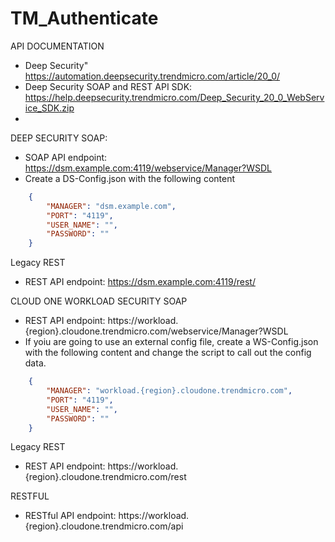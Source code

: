 # TM_Authenticate

API DOCUMENTATION
- Deep Security" https://automation.deepsecurity.trendmicro.com/article/20_0/
- Deep Security SOAP and REST API SDK: https://help.deepsecurity.trendmicro.com/Deep_Security_20_0_WebService_SDK.zip
- 

DEEP SECURITY
  SOAP:
  - SOAP API endpoint: https://dsm.example.com:4119/webservice/Manager?WSDL
  - Create a DS-Config.json with the following content
~~~~JSON
    {
        "MANAGER": "dsm.example.com",
        "PORT": "4119",
        "USER_NAME": "",
        "PASSWORD": ""
    }
~~~~

  Legacy REST
  - REST API endpoint: https://dsm.example.com:4119/rest/

CLOUD ONE WORKLOAD SECURITY
  SOAP
  - REST API endpoint: https://workload.{region}.cloudone.trendmicro.com/webservice/Manager?WSDL
  - If yoiu are going to use an external config file, create a WS-Config.json with the following content and change the script to call out the config data.
~~~~JSON
    {
        "MANAGER": "workload.{region}.cloudone.trendmicro.com",
        "PORT": "4119",
        "USER_NAME": "",
        "PASSWORD": ""
    }
~~~~
  Legacy REST
  - REST API endpoint: https://workload.{region}.cloudone.trendmicro.com/rest

  RESTFUL
  - RESTful API endpoint: https://workload.{region}.cloudone.trendmicro.com/api